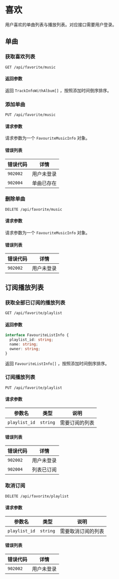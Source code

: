 # 喜欢

用户喜欢的单曲列表与播放列表。对应接口需要用户登录。

## 单曲

### 获取喜欢列表

`GET /api/favorite/music`

#### 返回参数

返回 `TrackInfoWithAlbum[]` ，按照添加时间倒序排序。

### 添加单曲

`PUT /api/favorite/music`

#### 请求参数

请求参数为一个 `FavouriteMusicInfo` 对象。

#### 错误列表

| 错误代码 | 详情       |
| -------- | ---------- |
| `902002` | 用户未登录 |
| `902004` | 单曲已存在 |

### 删除单曲

`DELETE /api/favorite/music`

#### 请求参数

请求参数为一个 `FavouriteMusicInfo` 对象。

#### 错误列表

| 错误代码 | 详情       |
| -------- | ---------- |
| `902002` | 用户未登录 |

## 订阅播放列表

### 获取全部已订阅的播放列表

`GET /api/favorite/playlist`

#### 返回参数

```ts
interface FavouriteListInfo {
  playlist_id: string;
  name: string;
  owner: string;
}
```

返回 `FavouriteListInfo[]` ，按照添加时间倒序排序。

### 订阅播放列表

`PUT /api/favorite/playlist`

#### 请求参数

| 参数名        | 类型     | 说明           |
| ------------- | -------- | -------------- |
| `playlist_id` | `string` | 需要订阅的列表 |

#### 错误列表

| 错误代码 | 详情       |
| -------- | ---------- |
| `902002` | 用户未登录 |
| `902004` | 列表已订阅 |

### 取消订阅

`DELETE /api/favorite/playlist`

#### 请求参数

| 参数名        | 类型     | 说明               |
| ------------- | -------- | ------------------ |
| `playlist_id` | `string` | 需要取消订阅的列表 |

#### 错误列表

| 错误代码 | 详情       |
| -------- | ---------- |
| `902002` | 用户未登录 |
